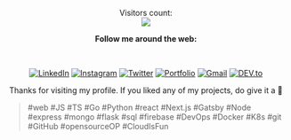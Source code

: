 <p align="center"> 
  Visitors count:<br>
  <img src="https://profile-counter.glitch.me/CIPHERTron/count.svg" />
</p>
  
<div align="center">

<p><strong>Follow me around the web:</strong></p><br>

<a href="https://www.linkedin.com/in/pritishsamal/" target="_blank"><img src="https://img.shields.io/badge/-pritishsamal-blue?style=flat-square&logo=Linkedin&logoColor=white&link=https://www.linkedin.com/in/pritishsamal/" alt="LinkedIn"></a>
<a href="https://www.instagram.com/pritish__007" target="_blank"><img src="https://img.shields.io/badge/-pritish__007-e4405f?style=flat-square&logo=Instagram&logoColor=white&link=https://www.instagram.com/pritish__007/" alt="Instagram"></a>
<a href="https://twitter.com/PritishSamal11/" target="_blank"><img src="https://img.shields.io/badge/PritishSamal11-000000?style=flat-square&logo=Twitter&logoColor=blue&link=https://twitter.com/PritishSamal11/" alt="Twitter"></a>
<a href="https://pritishsamal.com/" target="_blank"><img src="https://img.shields.io/badge/pritishsamal.com-0D4B89?style=flat-square&logo=React&logoColor=white&link=https://pritishsamal.com/" alt="Portfolio"></a>
<a href="mailto:pritish.samal918@gmail.com" target="_blank"><img src="https://img.shields.io/badge/-pritish.samal918@gmail.com-d14836?style=flat-square&logo=Gmail&logoColor=white&link=mailto:pritish.samal918@gmail.com" alt="Gmail"></a>
<a href="https://dev.to/ciphertron" target="_blank"><img src="https://img.shields.io/badge/ciphertron-800080.svg?&style=flat-square&logo=DEV.to&logoColor=black&link=https://dev.to/ciphertron" alt="DEV.to"></a>

  <p>Thanks for visiting my profile. If you liked any of my projects, do give it a 🌟</p>
</div>
<blockquote>#web #JS #TS #Go #Python #react #Next.js #Gatsby #Node #express #mongo #flask #sql #firebase #DevOps #Docker #K8s #git #GitHub #opensourceOP #CloudIsFun</blockquote>
